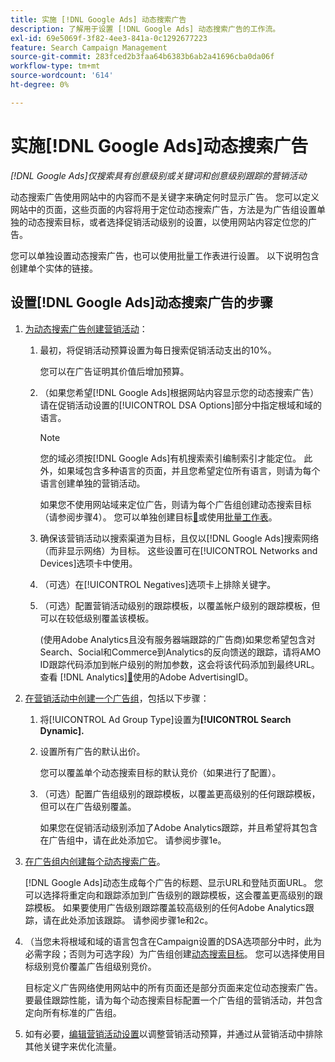 ```yaml
---
title: 实施 [!DNL Google Ads] 动态搜索广告
description: 了解用于设置 [!DNL Google Ads] 动态搜索广告的工作流。
exl-id: 69e5069f-3f82-4ee3-841a-0c1292677223
feature: Search Campaign Management
source-git-commit: 283fced2b3faa64b6383b6ab2a41696cba0da06f
workflow-type: tm+mt
source-wordcount: '614'
ht-degree: 0%

---
```


# 实施[!DNL Google Ads]动态搜索广告

*[!DNL Google Ads]仅搜索具有创意级别或关键词和创意级别跟踪的营销活动*

动态搜索广告使用网站中的内容而不是关键字来确定何时显示广告。 您可以定义网站中的页面，这些页面的内容将用于定位动态搜索广告，方法是为广告组设置单独的动态搜索目标，或者选择促销活动级别的设置，以使用网站内容定位您的广告。

您可以单独设置动态搜索广告，也可以使用批量工作表进行设置。 以下说明包含创建单个实体的链接。

## 设置[!DNL Google Ads]动态搜索广告的步骤

1. [为动态搜索广告创建营销活动](/help/search-social-commerce/campaign-management/campaigns/campaign-manage.md)：

   1. 最初，将促销活动预算设置为每日搜索促销活动支出的10%。

      您可以在广告证明其价值后增加预算。

   1. （如果您希望[!DNL Google Ads]根据网站内容显示您的动态搜索广告）请在促销活动设置的[!UICONTROL DSA Options]部分中指定根域和域的语言。

      >[!NOTE]
      >
      >您的域必须按[!DNL Google Ads]有机搜索索引编制索引才能定位。 此外，如果域包含多种语言的页面，并且您希望定位所有语言，则请为每个语言创建单独的营销活动。

      如果您不使用网站域来定位广告，则请为每个广告组创建动态搜索目标（请参阅步骤4）。 您可以单独创建目标[&#128279;](/help/search-social-commerce/campaign-management/campaigns/dynamic-search-target-manage.md)或使用[批量工作表](/help/search-social-commerce/campaign-management/bulksheets/bulksheet-about.md)。

   1. 确保该营销活动以搜索渠道为目标，且仅以[!DNL Google Ads]搜索网络（而非显示网络）为目标。 这些设置可在[!UICONTROL Networks and Devices]选项卡中使用。

   1. （可选）在[!UICONTROL Negatives]选项卡上排除关键字。

   1. （可选）配置营销活动级别的跟踪模板，以覆盖帐户级别的跟踪模板，但可以在较低级别覆盖该模板。

      (使用Adobe Analytics且没有服务器端跟踪的广告商)如果您希望包含对Search、Social和Commerce到Analytics的反向馈送的跟踪，请将AMO ID跟踪代码添加到帐户级别的附加参数，这会将该代码添加到最终URL。 查看 [!DNL Analytics][&#128279;](/help/integrations/analytics/ids.md)使用的Adobe AdvertisingID。

1. [在营销活动中创建一个广告组](/help/search-social-commerce/campaign-management/campaigns/ad-group-manage.md)，包括以下步骤：

   1. 将[!UICONTROL Ad Group Type]设置为&#x200B;**[!UICONTROL Search Dynamic].**

   1. 设置所有广告的默认出价。

      您可以覆盖单个动态搜索目标的默认竞价（如果进行了配置）。

   1. （可选）配置广告组级别的跟踪模板，以覆盖更高级别的任何跟踪模板，但可以在广告级别覆盖。

      如果您在促销活动级别添加了Adobe Analytics跟踪，并且希望将其包含在广告组中，请在此处添加它。 请参阅步骤1e。

1. [在广告组内创建每个动态搜索广告](/help/search-social-commerce/campaign-management/campaigns/ad-manage.md)。

   [!DNL Google Ads]动态生成每个广告的标题、显示URL和登陆页面URL。 您可以选择将重定向和跟踪添加到广告级别的跟踪模板，这会覆盖更高级别的跟踪模板。
如果要使用广告级别跟踪覆盖较高级别的任何Adobe Analytics跟踪，请在此处添加该跟踪。 请参阅步骤1e和2c。

1. （当您未将根域和域的语言包含在Campaign设置的DSA选项部分中时，此为必需字段；否则为可选字段）为广告组创建[动态搜索目标](/help/search-social-commerce/campaign-management/campaigns/dynamic-search-target-manage.md)。 您可以选择使用目标级别竞价覆盖广告组级别竞价。

   目标定义广告网络使用网站中的所有页面还是部分页面来定位动态搜索广告。 要最佳跟踪性能，请为每个动态搜索目标配置一个广告组的营销活动，并包含定向所有标准的广告组。

1. 如有必要，[编辑营销活动设置](/help/search-social-commerce/campaign-management/campaigns/campaign-manage.md)以调整营销活动预算，并通过从营销活动中排除其他关键字来优化流量。
